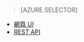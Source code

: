 > [AZURE.SELECTOR]
- [網頁 UI](../articles/hdinsight/hdinsight-hadoop-manage-ambari.md)
- [REST API](../articles/hdinsight/hdinsight-hadoop-manage-ambari-rest-api.md)